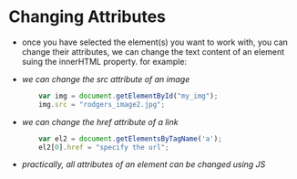 # Changing Attributes

* once you have selected the element(s) you want to work with, you can change their attributes, we can change the text content of an element suing the innerHTML property. for example:
* _we can change the src attribute of an image_
    ```js
        var img = document.getElementById("my_img");
        img.src = "‪rodgers_image2.jpg";
    ```
* _we can change the href attribute of a link_
    ```js
        var el2 = document.getElementsByTagName('a');
        el2[0].href = "specify the url";
    ```

* _practically, all attributes of an element can be changed using JS_